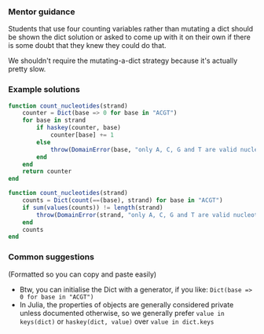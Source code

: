 ### Mentor guidance

Students that use four counting variables rather than mutating a dict should be shown the dict solution or asked to come up with it on their own if there is some doubt that they knew they could do that.

We shouldn't require the mutating-a-dict strategy because it's actually pretty slow.


### Example solutions

```julia
function count_nucleotides(strand)
    counter = Dict(base => 0 for base in "ACGT")
    for base in strand
        if haskey(counter, base)
            counter[base] += 1
        else
            throw(DomainError(base, "only A, C, G and T are valid nucleotides"))
        end
    end
    return counter
end
```

```julia
function count_nucleotides(strand)
    counts = Dict(count(==(base), strand) for base in "ACGT")
    if sum(values(counts)) != length(strand)
        throw(DomainError(strand, "only A, C, G and T are valid nucleotides"))
    end
    counts
end
```


### Common suggestions

(Formatted so you can copy and paste easily)

- Btw, you can initialise the Dict with a generator, if you like: ``Dict(base => 0 for base in "ACGT")``
- In Julia, the properties of objects are generally considered private unless documented otherwise, so we generally prefer ``value in keys(dict)`` or ``haskey(dict, value)`` over ``value in dict.keys``
